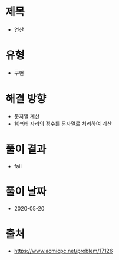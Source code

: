 # 제목
* 연산

# 유형
* 구현

# 해결 방향
* 문자열 계산
* 10^99 자리의 정수를 문자열로 처리하여 계산

# 풀이 결과
* fail

# 풀이 날짜
* 2020-05-20

# 출처
* https://www.acmicpc.net/problem/17126